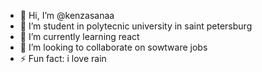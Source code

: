 - 👋 Hi, I’m @kenzasanaa
- 👀 I’m student in polytecnic university in saint petersburg 
- 🌱 I’m currently learning react 
- 💞️ I’m looking to collaborate on sowtware jobs
- ⚡ Fun fact: i love rain

<!---
kenzasanaa/kenzasanaa is a ✨ special ✨ repository because its `README.md` (this file) appears on your GitHub profile.
You can click the Preview link to take a look at your changes.
--->
